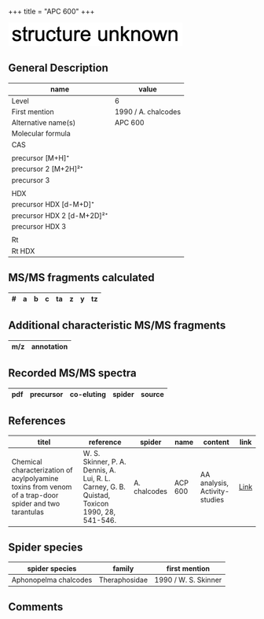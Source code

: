 +++
title = "APC 600"
+++

![](/img/2.png)

## General Description

| name                       | value               |
|----------------------------|---------------------|
| Level                      | 6                   |
| First mention              | 1990 / A. chalcodes |
| Alternative name(s)        | APC 600             |
| Molecular formula          |                     |
| CAS                        |                     |
|                            |                     |
| precursor   [M+H]⁺         |                     |
| precursor 2 [M+2H]²⁺       |                     |
| precursor 3                |                     |
|                            |                     |
| HDX                        |                     |
| precursor HDX   [d-M+D]⁺   |                     |
| precursor HDX 2 [d-M+2D]²⁺ |                     |
| precursor HDX 3            |                     |
|                            |                     |
| Rt                         |                     |
| Rt HDX                     |                     |

## MS/MS fragments calculated

| # | a         | b         | c         | ta        | z         | y         | tz        |
|---|-----------|-----------|-----------|-----------|-----------|-----------|-----------|

## Additional characteristic MS/MS fragments

| m/z       | annotation |
|-----------|------------|

## Recorded MS/MS spectra

| pdf | precursor | co-eluting  | spider    | source                       |
|-----|-----------|-------------|-----------|------------------------------|

## References

| titel                                                                                     | reference                                                                                         | spider     | name   | content          | link                                                  |
|-------------------------------------------------------------------------------------------|---------------------------------------------------------------------------------------------------|------------|--------|------------------|-------------------------------------------------------|
| Chemical characterization of acylpolyamine toxins from venom of a trap-door spider and two tarantulas  | W. S. Skinner, P. A. Dennis, A. Lui, R. L. Carney, G. B. Quistad, Toxicon 1990, 28, 541-546. | A. chalcodes | ACP 600 | AA analysis, Activity-studies | [Link](https://doi.org/10.1016/0041-0101(90)90298-L) |

## Spider species

| spider species        | family        | first mention        |
|-----------------------|---------------|----------------------|
| Aphonopelma chalcodes | Theraphosidae | 1990 / W. S. Skinner |

## Comments